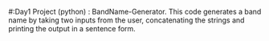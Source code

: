 #:Day1 Project (python) : BandName-Generator.
This code generates a band name by taking two inputs from the user, concatenating the strings and printing the output in a sentence form.

